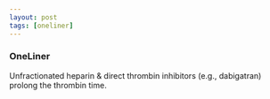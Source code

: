 ```yaml
---
layout: post
tags: [oneliner]
---
```



### OneLiner

Unfractionated heparin & direct thrombin inhibitors (e.g., dabigatran) prolong the thrombin time.
